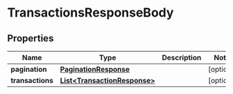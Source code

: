 

# TransactionsResponseBody


## Properties

| Name | Type | Description | Notes |
|------------ | ------------- | ------------- | -------------|
|**pagination** | [**PaginationResponse**](PaginationResponse.md) |  |  [optional] |
|**transactions** | [**List&lt;TransactionResponse&gt;**](TransactionResponse.md) |  |  [optional] |



